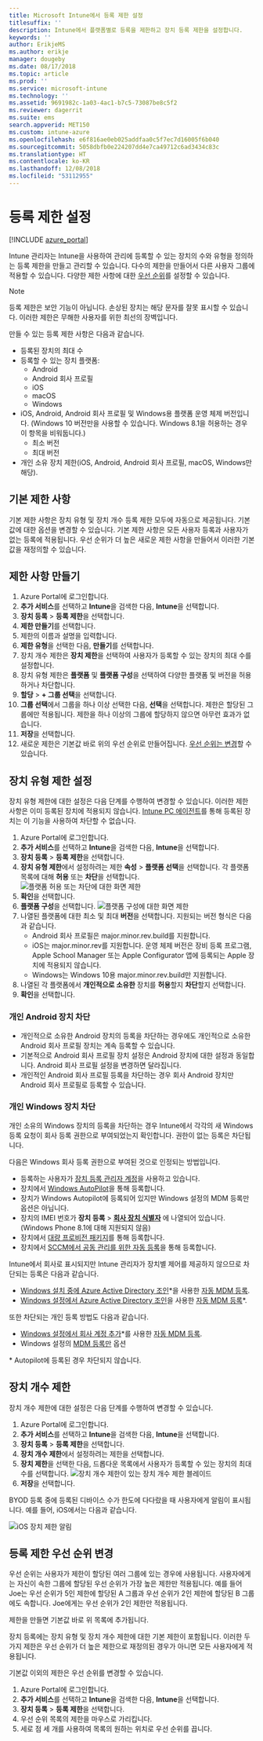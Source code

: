 ```yaml
---
title: Microsoft Intune에서 등록 제한 설정
titlesuffix: ''
description: Intune에서 플랫폼별로 등록을 제한하고 장치 등록 제한을 설정합니다.
keywords: ''
author: ErikjeMS
ms.author: erikje
manager: dougeby
ms.date: 08/17/2018
ms.topic: article
ms.prod: ''
ms.service: microsoft-intune
ms.technology: ''
ms.assetid: 9691982c-1a03-4ac1-b7c5-73087be8c5f2
ms.reviewer: dagerrit
ms.suite: ems
search.appverid: MET150
ms.custom: intune-azure
ms.openlocfilehash: e6f816ae0eb025addfaa0c5f7ec7d16005f6b040
ms.sourcegitcommit: 5058dbfb0e224207dd4e7ca49712c6ad3434c83c
ms.translationtype: HT
ms.contentlocale: ko-KR
ms.lasthandoff: 12/08/2018
ms.locfileid: "53112955"
---
```

# <a name="set-enrollment-restrictions"></a>등록 제한 설정

[!INCLUDE [azure_portal](./includes/azure_portal.md)]

Intune 관리자는 Intune을 사용하여 관리에 등록할 수 있는 장치의 수와 유형을 정의하는 등록 제한을 만들고 관리할 수 있습니다. 다수의 제한을 만들어서 다른 사용자 그룹에 적용할 수 있습니다. 다양한 제한 사항에 대한 [우선 순위](#change-enrollment-restriction-priority)를 설정할 수 있습니다.

>[!NOTE]
>등록 제한은 보안 기능이 아닙니다. 손상된 장치는 해당 문자를 잘못 표시할 수 있습니다. 이러한 제한은 무해한 사용자를 위한 최선의 장벽입니다.

만들 수 있는 등록 제한 사항은 다음과 같습니다.

- 등록된 장치의 최대 수
- 등록할 수 있는 장치 플랫폼:
  - Android
  - Android 회사 프로필
  - iOS
  - macOS
  - Windows
- iOS, Android, Android 회사 프로필 및 Windows용 플랫폼 운영 체제 버전입니다. (Windows 10 버전만을 사용할 수 있습니다. Windows 8.1을 허용하는 경우 이 항목을 비워둡니다.)
  - 최소 버전
  - 최대 버전
- 개인 소유 장치 제한(iOS, Android, Android 회사 프로필, macOS, Windows만 해당).

## <a name="default-restrictions"></a>기본 제한 사항

기본 제한 사항은 장치 유형 및 장치 개수 등록 제한 모두에 자동으로 제공됩니다. 기본값에 대한 옵션을 변경할 수 있습니다. 기본 제한 사항은 모든 사용자 등록과 사용자가 없는 등록에 적용됩니다. 우선 순위가 더 높은 새로운 제한 사항을 만들어서 이러한 기본값을 재정의할 수 있습니다.

## <a name="create-a-restriction"></a>제한 사항 만들기

1. Azure Portal에 로그인합니다.
2. **추가 서비스**를 선택하고 **Intune**을 검색한 다음, **Intune**을 선택합니다.
3. **장치 등록** > **등록 제한**을 선택합니다.
4. **제한 만들기**를 선택합니다.
5. 제한의 이름과 설명을 입력합니다.
6. **제한 유형**을 선택한 다음, **만들기**를 선택합니다.
7. 장치 개수 제한은 **장치 제한**을 선택하여 사용자가 등록할 수 있는 장치의 최대 수를 설정합니다.
8. 장치 유형 제한은 **플랫폼** 및 **플랫폼 구성**을 선택하여 다양한 플랫폼 및 버전을 허용하거나 차단합니다.
9. **할당** > **+ 그룹 선택**을 선택합니다.
10. **그룹 선택**에서 그룹을 하나 이상 선택한 다음, **선택**을 선택합니다. 제한은 할당된 그룹에만 적용됩니다. 제한을 하나 이상의 그룹에 할당하지 않으면 아무런 효과가 없습니다.
11. **저장**을 선택합니다.
12. 새로운 제한은 기본값 바로 위의 우선 순위로 만들어집니다. [우선 순위는 변경](#change-enrollment-restriction-priority)할 수 있습니다.

## <a name="set-device-type-restrictions"></a>장치 유형 제한 설정

장치 유형 제한에 대한 설정은 다음 단계를 수행하여 변경할 수 있습니다. 이러한 제한 사항은 이미 등록된 장치에 적용되지 않습니다. [Intune PC 에이전트](manage-windows-pcs-with-microsoft-intune.md)를 통해 등록된 장치는 이 기능을 사용하여 차단할 수 없습니다.

1. Azure Portal에 로그인합니다.
2. **추가 서비스**를 선택하고 **Intune**을 검색한 다음, **Intune**을 선택합니다.
3. **장치 등록** > **등록 제한**을 선택합니다.
4. **장치 유형 제한**에서 설정하려는 제한 **속성** > **플랫폼 선택**을 선택합니다. 각 플랫폼 목록에 대해 **허용** 또는 **차단**을 선택합니다.
    ![플랫폼 허용 또는 차단에 대한 화면 제한](media/enrollment-restrictions-set/platform-allow-block.png)
5. **확인**을 선택합니다.
6. **플랫폼 구성**을 선택합니다.
    ![플랫폼 구성에 대한 화면 제한](media/enrollment-restrictions-set/configure-platforms.png)
7. 나열된 플랫폼에 대한 최소 및 최대 **버전**을 선택합니다. 지원되는 버전 형식은 다음과 같습니다.
    - Android 회사 프로필은 major.minor.rev.build를 지원합니다.
    - iOS는 major.minor.rev를 지원합니다. 운영 체제 버전은 장비 등록 프로그램, Apple School Manager 또는 Apple Configurator 앱에 등록되는 Apple 장치에 적용되지 않습니다.
    - Windows는 Windows 10용 major.minor.rev.build만 지원합니다.
8. 나열된 각 플랫폼에서 **개인적으로 소유한** 장치를 **허용**할지 **차단**할지 선택합니다.
9. **확인**을 선택합니다.

### <a name="blocking-personal-android-devices"></a>개인 Android 장치 차단
- 개인적으로 소유한 Android 장치의 등록을 차단하는 경우에도 개인적으로 소유한 Android 회사 프로필 장치는 계속 등록할 수 있습니다.
- 기본적으로 Android 회사 프로필 장치 설정은 Android 장치에 대한 설정과 동일합니다. Android 회사 프로필 설정을 변경하면 달라집니다.
- 개인적인 Android 회사 프로필 등록을 차단하는 경우 회사 Android 장치만 Android 회사 프로필로 등록할 수 있습니다.

### <a name="blocking-personal-windows-devices"></a>개인 Windows 장치 차단
개인 소유의 Windows 장치의 등록을 차단하는 경우 Intune에서 각각의 새 Windows 등록 요청이 회사 등록 권한으로 부여되었는지 확인합니다. 권한이 없는 등록은 차단됩니다.

다음은 Windows 회사 등록 권한으로 부여된 것으로 인정되는 방법입니다.
 - 등록하는 사용자가 [장치 등록 관리자 계정]( device-enrollment-manager-enroll.md)을 사용하고 있습니다.
- 장치에서 [Windows AutoPilot](enrollment-autopilot.md)을 통해 등록합니다.
- 장치가 Windows Autopilot에 등록되어 있지만 Windows 설정의 MDM 등록만 옵션은 아닙니다.
- 장치의 IMEI 번호가 **장치 등록** > **[회사 장치 식별자](corporate-identifiers-add.md)** 에 나열되어 있습니다. (Windows Phone 8.1에 대해 지원되지 않음)
- 장치에서 [대량 프로비전 패키지](windows-bulk-enroll.md)를 통해 등록합니다.
- 장치에서 [SCCM에서 공동 관리를 위한 자동 등록](https://docs.microsoft.com/sccm/core/clients/manage/co-management-overview#how-to-configure-co-management.md)을 통해 등록합니다.
 
Intune에서 회사로 표시되지만 Intune 관리자가 장치별 제어를 제공하지 않으므로 차단되는 등록은 다음과 같습니다.
 - [Windows 설치 중에 Azure Active Directory 조인](https://docs.microsoft.com/azure/active-directory/device-management-azuread-joined-devices-frx)\*을 사용한 [자동 MDM 등록](windows-enroll.md#enable-windows-10-automatic-enrollment).
- [Windows 설정에서 Azure Active Directory 조인](https://docs.microsoft.com/azure/active-directory/user-help/user-help-register-device-on-network)을 사용한 [자동 MDM 등록](windows-enroll.md#enable-windows-10-automatic-enrollment)*.
 
또한 차단되는 개인 등록 방법도 다음과 같습니다.
- [Windows 설정에서 회사 계정 추가](https://docs.microsoft.com/azure/active-directory/user-help/user-help-join-device-on-network)\*를 사용한 [자동 MDM 등록](windows-enroll.md#enable-windows-10-automatic-enrollment).
- Windows 설정의 [MDM 등록만]( https://docs.microsoft.com/windows/client-management/mdm/mdm-enrollment-of-windows-devices#connecting-personally-owned-devices-bring-your-own-device) 옵션

\* Autopilot에 등록된 경우 차단되지 않습니다.

## <a name="set-device-limit-restrictions"></a>장치 개수 제한

장치 개수 제한에 대한 설정은 다음 단계를 수행하여 변경할 수 있습니다.

1. Azure Portal에 로그인합니다.
2. **추가 서비스**를 선택하고 **Intune**을 검색한 다음, **Intune**을 선택합니다.
3. **장치 등록** > **등록 제한**을 선택합니다.
4. **장치 개수 제한**에서 설정하려는 제한을 선택합니다.
5. **장치 제한**을 선택한 다음, 드롭다운 목록에서 사용자가 등록할 수 있는 장치의 최대 수를 선택합니다.
    ![장치 개수 제한이 있는 장치 개수 제한 블레이드](./media/device-restrictions-limit.png)
6. **저장**을 선택합니다.


BYOD 등록 중에 등록된 디바이스 수가 한도에 다다랐을 때 사용자에게 알림이 표시됩니다. 예를 들어, iOS에서는 다음과 같습니다.

![iOS 장치 제한 알림](./media/enrollment-restrictions-ios-set-limit-notification.png)

## <a name="change-enrollment-restriction-priority"></a>등록 제한 우선 순위 변경

우선 순위는 사용자가 제한이 할당된 여러 그룹에 있는 경우에 사용됩니다. 사용자에게는 자신이 속한 그룹에 할당된 우선 순위가 가장 높은 제한만 적용됩니다. 예를 들어 Joe는 우선 순위가 5인 제한에 할당된 A 그룹과 우선 순위가 2인 제한에 할당된 B 그룹에도 속합니다. Joe에게는 우선 순위가 2인 제한만 적용됩니다.

제한을 만들면 기본값 바로 위 목록에 추가됩니다.

장치 등록에는 장치 유형 및 장치 개수 제한에 대한 기본 제한이 포함됩니다. 이러한 두 가지 제한은 우선 순위가 더 높은 제한으로 재정의된 경우가 아니면 모든 사용자에게 적용됩니다.

기본값 이외의 제한은 우선 순위를 변경할 수 있습니다.

1. Azure Portal에 로그인합니다.
2. **추가 서비스**를 선택하고 **Intune**을 검색한 다음, **Intune**을 선택합니다.
3. **장치 등록** > **등록 제한**을 선택합니다.
4. 우선 순위 목록의 제한을 마우스로 가리킵니다.
5. 세로 점 세 개를 사용하여 목록의 원하는 위치로 우선 순위를 끕니다.

